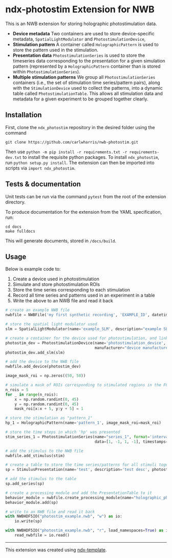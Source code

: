 # ndx-photostim Extension for NWB

This is an NWB extension for storing holographic photostimulation data.

* **Device metadata** Two containers are used to store device-specific metadata, `SpatialLightModulator` and `PhotostimulationDevice`,
* **Stimulation pattern** A container called `HolographicPattern` is used to store the pattern used in the stimulation.
* **Presentation data** `PhotostimulationSeries` is used to store the timeseries data corresponding to the presentation for a given simulation pattern
(represented by a `HolographicPattern` container than is stored within `PhotostimulationSeries`).
* **Multiple stimulation patterns** We group all `PhotostimulationSeries` containers (i.e., the set of stimulation time series/pattern pairs), along
with the `StimulationDevice` used to collect the patterns, into a dynamic table called `PhotostimulationTable`. This allows all
stimulation data and metadata for a given experiment to be grouped together clearly.

## Installation

First, clone the `ndx_photostim` repository in the desired folder using the command
```angular2svg
git clone https://github.com/carlwharris/nwb-photostim.git
```
Then use `python -m pip install -r requirements.txt -r requirements-dev.txt` to install the requisite
python packages. To install `ndx_photostim`, run `python setup.py install`. The extension can then be imported into 
scripts via `import ndx_photostim`. 

## Tests & documentation

Unit tests can be run via the command `pytest` from the root of the extension directory.

To produce documentation for the extension from the YAML specification, run:
```angular2svg
cd docs
make fulldocs
```
This will generate documents, stored in `/docs/build`.

## Usage

Below is example code to:
1. Create a device used in photostimulation
2. Simulate and store photostimulation ROIs
3. Store the time series corresponding to each stimulation
4. Record all time series and patterns used in an experiment in a table
5. Write the above to an NWB file and read it back

```python
# create an example NWB file
nwbfile = NWBFile('my first synthetic recording', 'EXAMPLE_ID', datetime.now(tzlocal()))

# store the spatial light modulator used
slm = SpatialLightModulator(name='example_SLM', description="example SLM", manufacturer="SLM manufacturer", size=[500, 500])

# create a container for the device used for photostimulation, and link the SLM to it
photostim_dev = PhotostimulationDevice(name='photostimulation_device', description="example photostimulation device",
                                       manufacturer="device manufacturer", type='LED', wavelength=320, opsin="example opsin", slm=slm)
photostim_dev.add_slm(slm)

# add the device to the NWB file
nwbfile.add_device(photostim_dev)

image_mask_roi = np.zeros((50, 50))

# simulate a mask of ROIs corresponding to stimulated regions in the FOV (5 ROIs on a 50x50 pixel image)
n_rois = 5
for _ in range(n_rois):
    x = np.random.randint(0, 45)
    y = np.random.randint(0, 45)
    mask_roi[x:x + 5, y:y + 5] = 1

# store the stimulation as "pattern_1"
hp_1 = HolographicPattern(name='pattern_1', image_mask_roi=mask_roi)

# store the time steps in which 'hp' was presented 
stim_series_1 = PhotostimulationSeries(name="series_1", format='interval', holographic_pattern=hp_1, 
                                       data=[1, -1, 1, -1], timestamps=[0.5, 1, 2, 4])

# add the stimulus to the NWB file
nwbfile.add_stimulus(stim)

# create a table to store the time series/patterns for all stimuli together, along with experiment-specific parameters
sp = StimulusPresentation(name='test', description='test desc', photostimulation_device=photostim_dev, stimulus_method='asas')

# add the stimulus to the table
sp.add_series(sp)

# create a processing module and add the PresentationTable to it
behavior_module = nwbfile.create_processing_module(name="holographic_photostim", description="initial data")
behavior_module.add(sp)

# write to an NWB file and read it back
with NWBHDF5IO("photostim_example.nwb", "w") as io:
    io.write(sp)

with NWBHDF5IO("photostim_example.nwb", "r", load_namespaces=True) as io:
    read_nwbfile = io.read()
```

---



This extension was created using [ndx-template](https://github.com/nwb-extensions/ndx-template).

